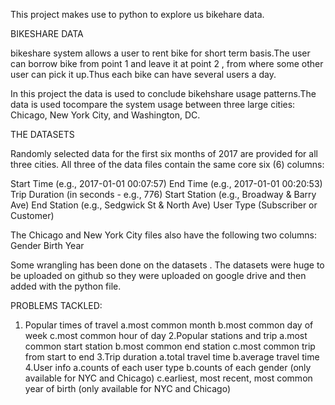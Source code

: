 This project makes use to python to explore us bikehare data.

BIKESHARE DATA

bikeshare system allows a user to rent bike for short term basis.The user can borrow bike from point 1 and leave it at point 2 ,
from where some other user can pick it up.Thus each bike can have several users a day.

In this project the data is used to conclude bikehshare usage patterns.The data is used tocompare the system usage between three 
large cities: Chicago, New York City, and Washington, DC.

THE DATASETS

Randomly selected data for the first six months of 2017 are provided for all three cities. All three of the data files contain
the same core six (6) columns:

Start Time (e.g., 2017-01-01 00:07:57)
End Time (e.g., 2017-01-01 00:20:53)
Trip Duration (in seconds - e.g., 776)
Start Station (e.g., Broadway & Barry Ave)
End Station (e.g., Sedgwick St & North Ave)
User Type (Subscriber or Customer)

The Chicago and New York City files also have the following two columns:
Gender
Birth Year

Some wrangling has been done on the datasets . The datasets were huge to be uploaded on github so they were uploaded on google drive and then 
added with the python file.


PROBLEMS TACKLED:
1. Popular times of travel 
  a.most common month
  b.most common day of week
  c.most common hour of day
2.Popular stations and trip
  a.most common start station
  b.most common end station
  c.most common trip from start to end 
3.Trip duration
  a.total travel time
  b.average travel time
4.User info
  a.counts of each user type
  b.counts of each gender (only available for NYC and Chicago)
  c.earliest, most recent, most common year of birth (only available for NYC and Chicago)

